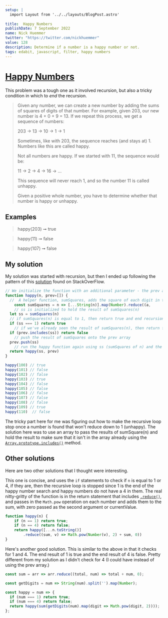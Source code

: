 ```yaml
---
setup: |
  import Layout from '../../layouts/BlogPost.astro'
  
title:  Happy Numbers
publishDate: 7 September 2022
name: Nick Huemmer
twitter: "https://twitter.com/nickhuemmer"
value: 128
description: Determine if a number is a happy number or not.
tags: edabit, javascript, filter, happy numbers
---
```


# [Happy Numbers](https://edabit.com/challenge/EhGY9aaNHiCqqpnL9) 

This problem was a tough one as it involved recursion, but also a tricky condition in which to *end* the recursion. 

>Given any number, we can create a new number by adding the sums of squares of digits of that number. For example, given 203, our new number is 4 + 0 + 9 = 13. If we repeat this process, we get a sequence of numbers:
>
>203 -> 13 -> 10 -> 1 -> 1
>
>Sometimes, like with 203, the sequence reaches (and stays at) 1. Numbers like this are called happy.
>
>Not all numbers are happy. If we started with 11, the sequence would be:
>
>11 -> 2 -> 4 -> 16 -> ...
>
>This sequence will never reach 1, and so the number 11 is called unhappy.
>
>Given a positive whole number, you have to determine whether that number is happy or unhappy.


## Examples

>happy(203) ➞ true

>happy(11) ➞ false

>happy(107) ➞ false

## My solution

My solution was started with recursion, but then I ended up following the pattern of this [solution](https://stackoverflow.com/questions/49904075/happy-numbers-recursion#answer-49904470) found on StackOverFlow.

```javascript
// We initialize the function with an additional parameter - the prev array that will store values that recur
function happy(n, prev=[]) {
  //  A helper function, sumSquares, adds the square of each digit in the number passed into it.
	const sumSquares = n => [...String(n)].map(Number).reduce((a, 		c) => c * c + a, 0)
	// ss is initialized to hold the result of sumSquares(n)
  let ss = sumSquares(n)
  // if sumSquares(n) is equal to 1, then return true and end recursion.
  if (ss === 1) return true
	// if we've already seen the result of sumSquares(n), then return false
  if (prev.includes(ss)) return false
	// push the result of sumSquares onto the prev array
  prev.push(ss)
	// run the happy function again using ss (sumSquares of n) and the array prev as arguments.
  return happy(ss, prev)
}

happy(100) // true
happy(101) // false
happy(102) // false
happy(103) // true
happy(104) // false
happy(105) // false
happy(106) // false
happy(107) // false
happy(108) // false
happy(109) // true
happy(110)  // false
```

The tricky part here for me was figuring out how to make the recursive loop stop once a number is found that won't reduce down to 1 (unhappy).  The solution here was to use an array to pass the results of sumSquare(n) and hold the result to make sure that it isn't in the array already using the [`Array.prototype.includes()`](https://developer.mozilla.org/en-US/docs/Web/JavaScript/Reference/Global_Objects/Array/includes) method.

## Other solutions
Here are two other solutions that I thought were interesting.

This one is concise, and uses the `if` statements to check if `n` is equal to 1 or 4, if they are, then the recursive loop is stopped since 1 is the end of the happy number search and happy numbers do not have a 4 in them.  The real nitty-gritty of the function is in the return statement that includes [`.reduce()`](https://developer.mozilla.org/en-US/docs/Web/JavaScript/Reference/Global_Objects/Array/reduce), and passes in the `Math.pow` operation on each number and adds them to the sum, with zero passed as the second argument or currentValue.
```javascript
function happy(n) {
	if (n == 1) return true;
	if (n == 4) return false;
	return happy([...n.toString()]
		.reduce((sum, v) => Math.pow(Number(v), 2) + sum, 0))
}
```


Here's another good solution.  This is similar to the above in that it checks for 1 and 4. 
The end result of 1 is true and the end result of 4 is false.  Pretty different from my solution as I didn't check for 4 (I could have instead of using the prev array.)
```javascript
const sum = arr => arr.reduce((total, num) => total + num, 0);

const getDigits = num => String(num).split('').map(Number);

const happy = num => {
  if (num === 1) return true;
  if (num === 4) return false;
  return happy(sum(getDigits(num).map(digit => Math.pow(digit, 2))));
};
```